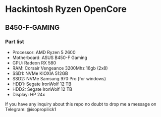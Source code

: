 # Hackintosh Ryzen OpenCore
## B450-F-GAMING
### Part list
* Processor: AMD Ryzen 5 2600
* Motherboard: ASUS B450-F Gaming
* GPU: Radeon RX 580
* RAM: Corsair Vengeance 3200Mhz 16gb (2x8)
* SSD1: NVMe KIOXIA 512GB
* SSD2: NVMe Samsung 970 Pro (for windows)
* HDD1: Segate IronWolf 12 TB
* HDD2: Segate IronWolf 12 TB
* Display: HP 24x

If you have any inquiry about this repo no doubt to drop me a message on Telegram: @isopropilick1

